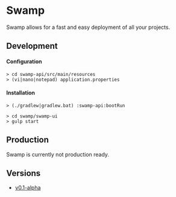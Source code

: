 # Swamp
Swamp allows for a fast and easy deployment of all your projects.

## Development

#### Configuration
```
> cd swamp-api/src/main/resources
> (vi|nano|notepad) application.properties
```

#### Installation
```
> (./gradlew|gradlew.bat) :swamp-api:bootRun
```
```
> cd swamp/swamp-ui
> gulp start
```

## Production

Swamp is currently not production ready.

## Versions

- [v0.1-alpha](https://github.com/DavidOpDeBeeck/swamp/releases/tag/v0.1-alpha)

